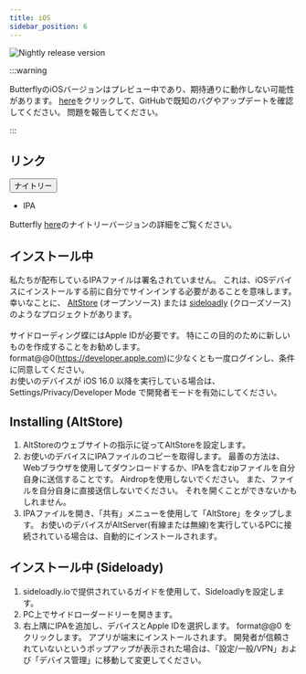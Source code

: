 ```yaml
---
title: iOS
sidebar_position: 6
---
```


![Nightly release version](https://img.shields.io/badge/dynamic/yaml?color=f7d28c\&label=Nightly\&query=%24.version\&url=https%3A%2F%2Fraw.githubusercontent.com%2FLinwoodDev%2Fbutterfly%2Fnightly%2Fapp%2Fpubspec.yaml\&style=for-the-badge)

:::warning

ButterflyのiOSバージョンはプレビュー中であり、期待通りに動作しない可能性があります。
[here](https://github.com/LinwoodDev/Butterfly/issues/244)をクリックして、GitHubで既知のバグやアップデートを確認してください。 問題を報告してください。

:::

## リンク

<div className="dropdown dropdown--hoverable margin--sm">
  <button className="button button--outline button--danger button--lg">ナイトリー</button>
  <ul className="dropdown__menu">
    <li>
      <DownloadButton className="dropdown__link" href="https://github.com/LinwoodDev/butterfly/releases/download/nightly/linwood-butterfly-ios.ipa">
        IPA
      </DownloadButton>
    </li>
  </ul>
</div>

Butterfly [here](/nightly)のナイトリーバージョンの詳細をご覧ください。

## インストール中

私たちが配布しているIPAファイルは署名されていません。 これは、iOSデバイスにインストールする前に自分でサインインする必要があることを意味します。 \
幸いなことに、 [AltStore](https://altstore.io) (オープンソース) または [sideloadly](https://sideloadly.io) (クローズソース) のようなプロジェクトがあります。 \
\
サイドローディング蝶にはApple IDが必要です。 特にこの目的のために新しいものを作成することをお勧めします。 format@@0(https://developer.apple.com)に少なくとも一度ログインし、条件に同意してください。
\
お使いのデバイスが iOS 16.0 以降を実行している場合は、Settings/Privacy/Developer Mode で開発者モードを有効にしてください。

## Installing (AltStore)

1. AltStoreのウェブサイトの指示に従ってAltStoreを設定します。
2. お使いのデバイスにIPAファイルのコピーを取得します。 最善の方法は、Webブラウザを使用してダウンロードするか、IPAを含むzipファイルを自分自身に送信することです。 Airdropを使用しないでください。 また、ファイルを自分自身に直接送信しないでください。 それを開くことができないかもしれません。
3. IPAファイルを開き、「共有」メニューを使用して「AltStore」をタップします。 お使いのデバイスがAltServer(有線または無線)を実行しているPCに接続されている場合は、自動的にインストールされます。

## インストール中 (Sideloady)

1. sideloadly.ioで提供されているガイドを使用して、Sideloadlyを設定します。
2. PC上でサイドローダードリーを開きます。
3. 右上隅にIPAを追加し、デバイスとApple IDを選択します。 format@@0 をクリックします。 アプリが端末にインストールされます。
   開発者が信頼されていないというポップアップが表示された場合は、「設定/一般/VPN」および「デバイス管理」に移動して変更してください。
